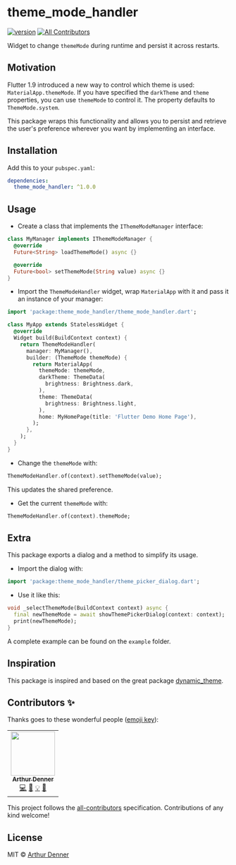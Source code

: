 # theme_mode_handler

<!-- ALL-CONTRIBUTORS-BADGE:START - Do not remove or modify this section -->

[![version][version-badge]][package]
[![All Contributors](https://img.shields.io/badge/all_contributors-1-orange.svg?style=flat-square)](#contributors-)

<!-- ALL-CONTRIBUTORS-BADGE:END -->

Widget to change `themeMode` during runtime and persist it across restarts.

## Motivation

Flutter 1.9 introduced a new way to control which theme is used: `MaterialApp.themeMode`. If you have specified the `darkTheme` and `theme` properties, you can use `themeMode` to control it. The property defaults to `ThemeMode.system`.

This package wraps this functionality and allows you to persist and retrieve the user's preference wherever you want by implementing an interface.

## Installation

Add this to your `pubspec.yaml`:

```yaml
dependencies:
  theme_mode_handler: ^1.0.0
```

## Usage

- Create a class that implements the `IThemeModeManager` interface:

```dart
class MyManager implements IThemeModeManager {
  @override
  Future<String> loadThemeMode() async {}

  @override
  Future<bool> setThemeMode(String value) async {}
}
```

- Import the `ThemeModeHandler` widget, wrap `MaterialApp` with it and pass it an instance of your manager:

```dart
import 'package:theme_mode_handler/theme_mode_handler.dart';

class MyApp extends StatelessWidget {
  @override
  Widget build(BuildContext context) {
    return ThemeModeHandler(
      manager: MyManager(),
      builder: (ThemeMode themeMode) {
        return MaterialApp(
          themeMode: themeMode,
          darkTheme: ThemeData(
            brightness: Brightness.dark,
          ),
          theme: ThemeData(
            brightness: Brightness.light,
          ),
          home: MyHomePage(title: 'Flutter Demo Home Page'),
        );
      },
    );
  }
}
```

- Change the `themeMode` with:

```dart
ThemeModeHandler.of(context).setThemeMode(value);
```

This updates the shared preference.

- Get the current `themeMode` with:

```dart
ThemeModeHandler.of(context).themeMode;
```

## Extra

This package exports a dialog and a method to simplify its usage.

- Import the dialog with:

```dart
import 'package:theme_mode_handler/theme_picker_dialog.dart';
```

- Use it like this:

```dart
void _selectThemeMode(BuildContext context) async {
  final newThemeMode = await showThemePickerDialog(context: context);
  print(newThemeMode);
}
```

A complete example can be found on the `example` folder.

## Inspiration

This package is inspired and based on the great package [dynamic_theme](https://github.com/Norbert515/dynamic_theme).

## Contributors ✨

Thanks goes to these wonderful people ([emoji key](https://allcontributors.org/docs/en/emoji-key)):

<!-- ALL-CONTRIBUTORS-LIST:START - Do not remove or modify this section -->
<!-- prettier-ignore-start -->
<!-- markdownlint-disable -->
<table>
  <tr>
    <td align="center"><a href="https://github.com/arthurdenner"><img src="https://avatars0.githubusercontent.com/u/13774309?v=4" width="100px;" alt=""/><br /><sub><b>Arthur Denner</b></sub></a><br /><a href="https://github.com/arthurdenner/theme_mode_handler/commits?author=arthurdenner" title="Code">💻</a> <a href="#design-arthurdenner" title="Design">🎨</a> <a href="#example-arthurdenner" title="Examples">💡</a> <a href="#maintenance-arthurdenner" title="Maintenance">🚧</a></td>
  </tr>
</table>

<!-- markdownlint-enable -->
<!-- prettier-ignore-end -->

<!-- ALL-CONTRIBUTORS-LIST:END -->

This project follows the [all-contributors](https://github.com/all-contributors/all-contributors) specification. Contributions of any kind welcome!

## License

MIT © [Arthur Denner](https://github.com/arthurdenner/)

[version-badge]: https://img.shields.io/pub/v/theme_mode_handler?style=flat-square
[package]: https://pub.dev/packages/theme_mode_handler
